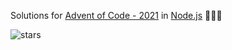 Solutions for [Advent of Code - 2021](https://adventofcode.com/2021) in [Node.js](https://nodejs.org/) 🎄🎠✨

![stars](https://badgen.net/badge/Stars/28%20%E2%AD%90)
